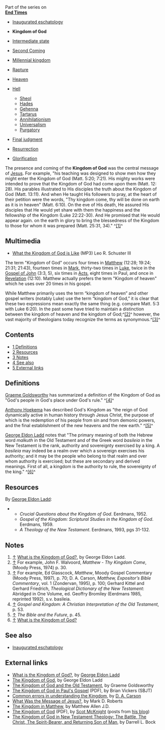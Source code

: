 Part of the series on  
**[End Times](End_times "End times")**
-   [Inaugurated eschatology](Inaugurated_eschatology "Inaugurated eschatology")
-   **Kingdom of God**
-   [Intermediate state](Intermediate_state "Intermediate state")
-   [Second Coming](Second_Coming "Second Coming")
-   [Millennial kingdom](Millennial_kingdom "Millennial kingdom")
-   [Rapture](Rapture "Rapture")
-   [Heaven](Heaven "Heaven")
-   [Hell](Hell "Hell")
    -   [Sheol](Sheol "Sheol")
    -   [Hades](Hades "Hades")
    -   [Gehenna](Gehenna "Gehenna")
    -   [Tartarus](Tartarus "Tartarus")
    -   [Annihilationism](Annihilationism "Annihilationism")
    -   [Universalism](Universalism "Universalism")
    -   [Purgatory](Purgatory "Purgatory")

-   [Final judgment](Final_judgment "Final judgment")
-   [Resurrection](Resurrection "Resurrection")
-   [Glorification](Glorification "Glorification")

The presence and coming of the **Kingdom of God** was the central
message of [Jesus](Jesus "Jesus"). For example, "his teaching was
designed to show men how they might enter the Kingdom of God (Matt.
5:20; 7:21). His mighty works were intended to prove that the
Kingdom of God had come upon them (Matt. 12: 28). His parables
illustrated to His disciples the truth about the Kingdom of God
(Matt. 13:11). And when He taught His followers to pray, at the
heart of their petition were the words, "Thy kingdom come, thy will
be done on earth as it is in heaven" (Matt. 6:10). On the eve of
His death, He assured His disciples that He would yet share with
them the happiness and the fellowship of the Kingdom (Luke
22:22-30). And He promised that He would appear again. on the earth
in glory to bring the blessedness of the Kingdom to those for whom
it was prepared (Matt. 25:31, 34)." ^[[1]](#note-0)^

## Multimedia

-   [What the Kingdom of God is Like](http://www.reformedsermons.org/mp3-16/Schuster_Mark_4_21-34.mp3)
    (MP3) Leo R. Schuster III

The term "Kingdom of God" occurs four times in
[Matthew](Gospel_of_Matthew "Gospel of Matthew") (12:28; 19:24;
21:31; 21:43), fourteen times in
[Mark](Gospel_of_Mark "Gospel of Mark"), thirty-two times in
[Luke](Gospel_of_Luke "Gospel of Luke"), twice in the
[Gospel of John](Gospel_of_John "Gospel of John") (3:3, 5), six
times in [Acts](Acts "Acts"), eight times in Paul, and once in
[Revelation](Book_of_Revelation "Book of Revelation") (12:10).
Matthew actually prefers the term "Kingdom of heaven" which he uses
over 20 times in his gospel.

While Matthew primarily uses the term “kingdom of heaven” and other
gospel writers (notably Luke) use the term “kingdom of God,” it is
clear that these two expressions mean exactly the same thing (e.g.
compare Matt. 5:3 with Luke 6:20). In the past some have tried to
maintain a distinction between the kingdom of heaven and the
kingdom of God;^[[2]](#note-1)^ however, the vast majority of
theologians today recognize the terms as
synonymous.^[[3]](#note-2)^




## Contents

-   [1 Definitions](#Definitions)
-   [2 Resources](#Resources)
-   [3 Notes](#Notes)
-   [4 See also](#See_also)
-   [5 External links](#External_links)

## Definitions

[Graeme Goldsworthy](Graeme_Goldsworthy "Graeme Goldsworthy") has
summarized a definition of the Kingdom of God as "God's people in
God's place under God's rule." ^[[4]](#note-3)^

[Anthony Hoekema](Anthony_Hoekema "Anthony Hoekema") has described
God's Kingdom as "the reign of God dynamically active in human
history through Jesus Christ, the purpose of which is the
redemption of his people from sin and from demonic powers, and the
final establishment of the new heavens and the new earth."
^[[5]](#note-4)^

[George Eldon Ladd](George_Eldon_Ladd "George Eldon Ladd") notes
that "The primary meaning of both the Hebrew word *malkuth* in the
Old Testament and of the Greek word *basileia* in the New Testament
is the rank, authority and sovereignty exercised by a king. A
*basileia* may indeed be a realm over which a sovereign exercises
his authority; and it may be the people who belong to that realm
and over whom authority is exercised; but these are secondary and
derived meanings. First of all, a kingdom is the authority to rule,
the sovereignty of the king." ^[[6]](#note-5)^

## Resources

By [George Eldon Ladd](George_Eldon_Ladd "George Eldon Ladd"):

-   -   *Crucial Questions about the Kingdom of God*. Eerdmans,
        1952.
    -   *Gospel of the Kingdom: Scriptural Studies in the Kingdom of God*.
        Eerdmans, 1959.
    -   *A Theology of the New Testament*. Eerdmans, 1993, pgs
        31-132.


## Notes

1.  [↑](#ref-0)
    [What is the Kingdom of God?](http://www.gospelpedlar.com/articles/Last%20Things/kogladd.html),
    by George Eldon Ladd.
2.  [↑](#ref-1) For example, John F. Walvoord,
    *Matthew - Thy Kingdom Come*, (Moody Press, 1974) p. 30.
3.  [↑](#ref-2) For example, Ed Glasscock, *Matthew*, Moody Gospel
    Commentary (Moody Press, 1997), p. 70; D. A. Carson,
    *Matthew, Expositor’s Bible Commentary*, vol. 1 (Zondervan, 1995),
    p. 100; Gerhard Kittel and Gerhard Friedrich,
    *Theological Dictionary of the New Testament*: Abridged in One
    Volume, ed. Geoffry Bromiley (Eerdmans 1985, reprinted 1992), s.v.
    basileia.
4.  [↑](#ref-3)
    *Gospel and Kingdom: A Christian Interpretation of the Old Testament*,
    p. 53.
5.  [↑](#ref-4) *The Bible and the Future*, p. 45.
6.  [↑](#ref-5)
    [What is the Kingdom of God?](http://www.gospelpedlar.com/articles/Last%20Things/kogladd.html)

## See also

-   [Inaugurated eschatology](Inaugurated_eschatology "Inaugurated eschatology")

## External links

-   [What is the Kingdom of God?](http://www.gospelpedlar.com/articles/Last%20Things/kogladd.html),
    by [George Eldon Ladd](George_Eldon_Ladd "George Eldon Ladd")
-   [The Kingdom of God](http://www.gospelpedlar.com/articles/Last%20Things/kog2ladd.html),
    by George Eldon Ladd
-   [The Kingdom of God and the Old Testament](http://www.beginningwithmoses.org/articles/golds1.htm),
    by Graeme Goldsworthy
-   [The Kingdom of God in Paul's Gospel](http://www.sbts.edu/pdf/sbjt/SBJT_2008Spring5.pdf)
    (PDF), by Brian Vickers (SBJT)
-   [Common errors in understanding the Kingdom](http://www.e-n.org.uk/p-4197-Common-errors-in-understanding-the-Kingdom.htm),
    by [D. A. Carson](D._A._Carson "D. A. Carson")
-   [What Was the Message of Jesus?](http://www.markdroberts.com/htmfiles/resources/jesusmessage.htm),
    by Mark D. Roberts
-   [The Kingdom in Matthew](http://www.bible.org/page.asp?page_id=12),
    by Matthew Allen J.D.
-   [The Kingdom of God](http://www.vanguardchurch.com/the_kingdom_of_god_by_scot_mcknight.pdf)
    (PDF), by [Scot McKnight](Scot_McKnight "Scot McKnight") (posts
    from [his blog](http://www.jesuscreed.org))
-   [The Kingdom of God in New Testament Theology: The Battle, The Christ, The Spirit-Bearer, and Returning Son of Man](http://www.bible.org/page.php?page_id=2211),
    by Darrell L. Bock



